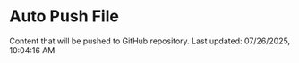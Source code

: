 # Auto Push File

Content that will be pushed to GitHub repository.
Last updated: 07/26/2025, 10:04:16 AM